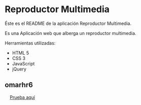 Reproductor Multimedia
==========================

Éste es el README de la aplicación Reproductor Multimedia.

Es una Aplicación web que alberga un reproductor multimedia.

Herramientas utilizadas:
+ HTML 5
+ CSS 3
+ JavaScript
+ jQuery

omarhr6
--------------------

&nbsp;&nbsp;&nbsp;&nbsp;[Prueba aquí](https://omarhr6.github.io/Reproductor-Multimedia/)
